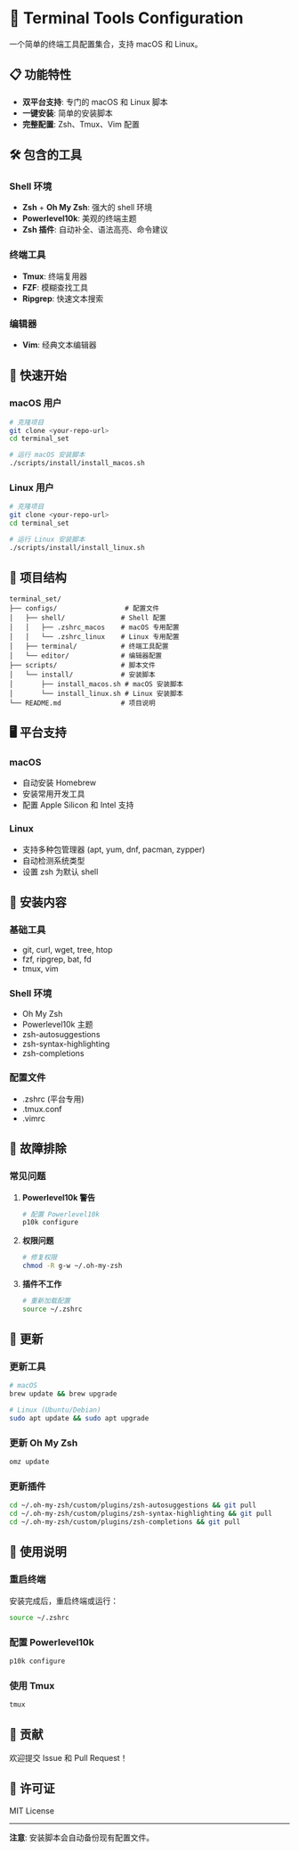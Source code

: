 # 🚀 Terminal Tools Configuration

一个简单的终端工具配置集合，支持 macOS 和 Linux。

## 📋 功能特性

- **双平台支持**: 专门的 macOS 和 Linux 脚本
- **一键安装**: 简单的安装脚本
- **完整配置**: Zsh、Tmux、Vim 配置

## 🛠️ 包含的工具

### Shell 环境
- **Zsh** + **Oh My Zsh**: 强大的 shell 环境
- **Powerlevel10k**: 美观的终端主题
- **Zsh 插件**: 自动补全、语法高亮、命令建议

### 终端工具
- **Tmux**: 终端复用器
- **FZF**: 模糊查找工具
- **Ripgrep**: 快速文本搜索

### 编辑器
- **Vim**: 经典文本编辑器

## 🚀 快速开始

### macOS 用户

```bash
# 克隆项目
git clone <your-repo-url>
cd terminal_set

# 运行 macOS 安装脚本
./scripts/install/install_macos.sh
```

### Linux 用户

```bash
# 克隆项目
git clone <your-repo-url>
cd terminal_set

# 运行 Linux 安装脚本
./scripts/install/install_linux.sh
```

## 📁 项目结构

```
terminal_set/
├── configs/                 # 配置文件
│   ├── shell/              # Shell 配置
│   │   ├── .zshrc_macos    # macOS 专用配置
│   │   └── .zshrc_linux    # Linux 专用配置
│   ├── terminal/           # 终端工具配置
│   └── editor/             # 编辑器配置
├── scripts/                # 脚本文件
│   └── install/            # 安装脚本
│       ├── install_macos.sh # macOS 安装脚本
│       └── install_linux.sh # Linux 安装脚本
└── README.md               # 项目说明
```

## 🖥️ 平台支持

### macOS
- 自动安装 Homebrew
- 安装常用开发工具
- 配置 Apple Silicon 和 Intel 支持

### Linux
- 支持多种包管理器 (apt, yum, dnf, pacman, zypper)
- 自动检测系统类型
- 设置 zsh 为默认 shell

## 🔧 安装内容

### 基础工具
- git, curl, wget, tree, htop
- fzf, ripgrep, bat, fd
- tmux, vim

### Shell 环境
- Oh My Zsh
- Powerlevel10k 主题
- zsh-autosuggestions
- zsh-syntax-highlighting
- zsh-completions

### 配置文件
- .zshrc (平台专用)
- .tmux.conf
- .vimrc

## 🐛 故障排除

### 常见问题

1. **Powerlevel10k 警告**
   ```bash
   # 配置 Powerlevel10k
   p10k configure
   ```

2. **权限问题**
   ```bash
   # 修复权限
   chmod -R g-w ~/.oh-my-zsh
   ```

3. **插件不工作**
   ```bash
   # 重新加载配置
   source ~/.zshrc
   ```

## 🔄 更新

### 更新工具
```bash
# macOS
brew update && brew upgrade

# Linux (Ubuntu/Debian)
sudo apt update && sudo apt upgrade
```

### 更新 Oh My Zsh
```bash
omz update
```

### 更新插件
```bash
cd ~/.oh-my-zsh/custom/plugins/zsh-autosuggestions && git pull
cd ~/.oh-my-zsh/custom/plugins/zsh-syntax-highlighting && git pull
cd ~/.oh-my-zsh/custom/plugins/zsh-completions && git pull
```

## 📖 使用说明

### 重启终端
安装完成后，重启终端或运行：
```bash
source ~/.zshrc
```

### 配置 Powerlevel10k
```bash
p10k configure
```

### 使用 Tmux
```bash
tmux
```

## 🤝 贡献

欢迎提交 Issue 和 Pull Request！

## 📄 许可证

MIT License

---

**注意**: 安装脚本会自动备份现有配置文件。
